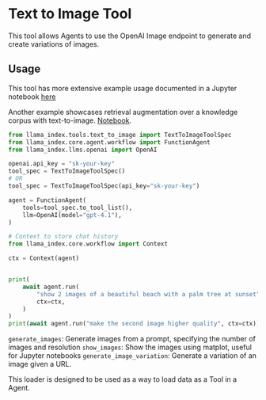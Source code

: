 # Text to Image Tool

This tool allows Agents to use the OpenAI Image endpoint to generate and create variations of images.

## Usage

This tool has more extensive example usage documented in a Jupyter notebook [here](https://github.com/run-llama/llama_index/blob/main/llama-index-integrations/tools/llama-index-tools-text-to-image/examples/text_to_image.ipynb)

Another example showcases retrieval augmentation over a knowledge corpus with text-to-image. [Notebook](https://github.com/run-llama/llama_index/blob/main/llama-index-integrations/tools/llama-index-tools-text-to-image/examples/text_to_image-pg.ipynb).

```python
from llama_index.tools.text_to_image import TextToImageToolSpec
from llama_index.core.agent.workflow import FunctionAgent
from llama_index.llms.openai import OpenAI

openai.api_key = "sk-your-key"
tool_spec = TextToImageToolSpec()
# OR
tool_spec = TextToImageToolSpec(api_key="sk-your-key")

agent = FunctionAgent(
    tools=tool_spec.to_tool_list(),
    llm=OpenAI(model="gpt-4.1"),
)

# Context to store chat history
from llama_index.core.workflow import Context

ctx = Context(agent)


print(
    await agent.run(
        "show 2 images of a beautiful beach with a palm tree at sunset",
        ctx=ctx,
    )
)
print(await agent.run("make the second image higher quality", ctx=ctx))
```

`generate_images`: Generate images from a prompt, specifying the number of images and resolution
`show_images`: Show the images using matplot, useful for Jupyter notebooks
`generate_image_variation`: Generate a variation of an image given a URL.

This loader is designed to be used as a way to load data as a Tool in a Agent.
